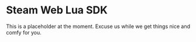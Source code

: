 Steam Web Lua SDK
=================

This is a placeholder at the moment. Excuse us while we get things nice and comfy for you.

